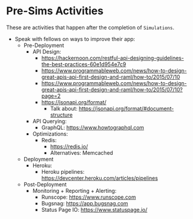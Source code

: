 # Pre-Sims Activities

These are activities that happen after the completion of `Simulations`.

* Speak with fellows on ways to improve their app:
    * Pre-Deployment
        * API Design:
            * https://hackernoon.com/restful-api-designing-guidelines-the-best-practices-60e1d954e7c9
            * https://www.programmableweb.com/news/how-to-design-great-apis-api-first-design-and-raml/how-to/2015/07/10
            * https://www.programmableweb.com/news/how-to-design-great-apis-api-first-design-and-raml/how-to/2015/07/10?page=2
            * https://jsonapi.org/format/
                * Talk about: https://jsonapi.org/format/#document-structure
        * API Querying:
            * GraphQL: https://www.howtographql.com
        * Optimizations:
            * Redis:
                * https://redis.io/
                * Alternatives: Memcached
    * Deployment
        * Heroku:
            * Heroku pipelines: https://devcenter.heroku.com/articles/pipelines
    * Post-Deployment
        * Monitoring + Reporting + Alerting:
            * Runscope: https://www.runscope.com
            * Bugsnag: https://app.bugsnag.com
            * Status Page IO: https://www.statuspage.io/ 
